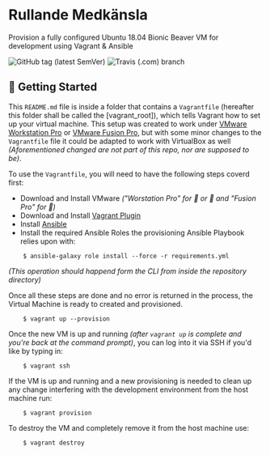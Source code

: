 Rullande Medkänsla
==================

Provision a fully configured Ubuntu 18.04 Bionic Beaver VM for development using Vagrant & Ansible

![GitHub tag (latest SemVer)](https://img.shields.io/github/v/tag/itnok/rullande-medkansla?sort=semver) ![Travis (.com) branch](https://img.shields.io/travis/com/itnok/rullande-medkansla/master)

:paw_prints: Getting Started
----------------------------

This `README.md` file is inside a folder that contains a `Vagrantfile` (hereafter this folder shall be called the [vagrant_root]), which tells Vagrant how to set up your virtual machine. This setup was created to work under [VMware Workstation Pro](https://www.vmware.com/products/workstation-pro/workstation-pro-evaluation.html) or [VMware Fusion Pro](https://www.vmware.com/my/products/fusion-pro.html), but with some minor changes to the `Vagrantfile` file it could be adapted to work with VirtualBox as well _(Aforementioned changed are not part of this repo, nor are supposed to be)_.

To use the `Vagrantfile`, you will need to have the following steps coverd first:

- Download and Install VMware _("Worstation Pro" for :penguin: or :diamond_shape_with_a_dot_inside: and "Fusion Pro" for :apple:)_
- Download and Install [Vagrant Plugin](https://www.vagrantup.com/vmware/index.html)
- Install [Ansible](https://docs.ansible.com/ansible/latest/installation_guide/intro_installation.html)
- Install the required Ansible Roles the provisioning Ansible Playbook relies upon with:
```
    $ ansible-galaxy role install --force -r requirements.yml
```

_(This operation should happend form the CLI from inside the repository directory)_

Once all these steps are done and no error is returned in the process, the Virtual Machine is ready to created and provisioned.

```
    $ vagrant up --provision
```

Once the new VM is up and running _(after `vagrant up` is complete and you're back at the command prompt)_, you can log into it via SSH if you'd like by typing in:

```
    $ vagrant ssh
```

If the VM is up and running and a new provisioning is needed to clean up any change interfering with the development environment from the host machine run:

```
    $ vagrant provision
```

To destroy the VM and completely remove it from the host machine use:

```
    $ vagrant destroy
```
